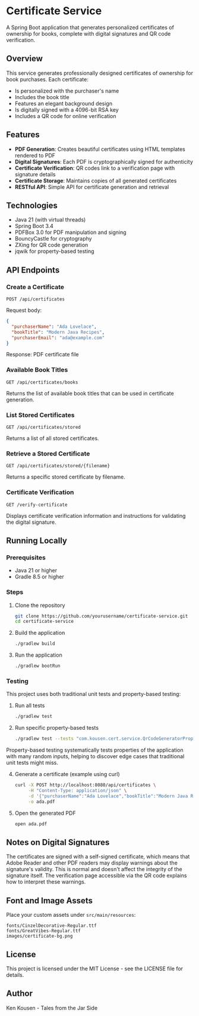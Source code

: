 # Certificate Service

A Spring Boot application that generates personalized certificates of ownership for books, complete with digital signatures and QR code verification.

## Overview

This service generates professionally designed certificates of ownership for book purchases. Each certificate:

- Is personalized with the purchaser's name
- Includes the book title
- Features an elegant background design
- Is digitally signed with a 4096-bit RSA key
- Includes a QR code for online verification

## Features

- **PDF Generation**: Creates beautiful certificates using HTML templates rendered to PDF
- **Digital Signatures**: Each PDF is cryptographically signed for authenticity
- **Certificate Verification**: QR codes link to a verification page with signature details
- **Certificate Storage**: Maintains copies of all generated certificates
- **RESTful API**: Simple API for certificate generation and retrieval

## Technologies

- Java 21 (with virtual threads)
- Spring Boot 3.4
- PDFBox 3.0 for PDF manipulation and signing
- BouncyCastle for cryptography
- ZXing for QR code generation
- jqwik for property-based testing

## API Endpoints

### Create a Certificate

```
POST /api/certificates
```

Request body:
```json
{
  "purchaserName": "Ada Lovelace",
  "bookTitle": "Modern Java Recipes",
  "purchaserEmail": "ada@example.com"
}
```

Response: PDF certificate file

### Available Book Titles

```
GET /api/certificates/books
```

Returns the list of available book titles that can be used in certificate generation.

### List Stored Certificates

```
GET /api/certificates/stored
```

Returns a list of all stored certificates.

### Retrieve a Stored Certificate

```
GET /api/certificates/stored/{filename}
```

Returns a specific stored certificate by filename.

### Certificate Verification

```
GET /verify-certificate
```

Displays certificate verification information and instructions for validating the digital signature.

## Running Locally

### Prerequisites

- Java 21 or higher
- Gradle 8.5 or higher

### Steps

1. Clone the repository
   ```bash
   git clone https://github.com/yourusername/certificate-service.git
   cd certificate-service
   ```

2. Build the application
   ```bash
   ./gradlew build
   ```

3. Run the application
   ```bash
   ./gradlew bootRun
   ```

### Testing

This project uses both traditional unit tests and property-based testing:

1. Run all tests
   ```bash
   ./gradlew test
   ```

2. Run specific property-based tests
   ```bash
   ./gradlew test --tests "com.kousen.cert.service.QrCodeGeneratorPropertyTest"
   ```

Property-based testing systematically tests properties of the application with many random inputs, helping to discover edge cases that traditional unit tests might miss.

4. Generate a certificate (example using curl)
   ```bash
   curl -X POST http://localhost:8080/api/certificates \
        -H "Content-Type: application/json" \
        -d '{"purchaserName":"Ada Lovelace","bookTitle":"Modern Java Recipes"}' \
        -o ada.pdf
   ```

5. Open the generated PDF
   ```bash
   open ada.pdf
   ```

## Notes on Digital Signatures

The certificates are signed with a self-signed certificate, which means that Adobe Reader and other PDF readers may display warnings about the signature's validity. This is normal and doesn't affect the integrity of the signature itself. The verification page accessible via the QR code explains how to interpret these warnings.

## Font and Image Assets

Place your custom assets under `src/main/resources`:

```
fonts/CinzelDecorative-Regular.ttf
fonts/GreatVibes-Regular.ttf
images/certificate-bg.png
```

## License

This project is licensed under the MIT License - see the LICENSE file for details.

## Author

Ken Kousen - Tales from the Jar Side